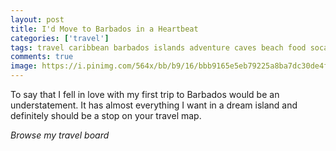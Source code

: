 ```yaml
---
layout: post
title: I'd Move to Barbados in a Heartbeat
categories: ['travel']
tags: travel caribbean barbados islands adventure caves beach food soca
comments: true
image: https://i.pinimg.com/564x/bb/b9/16/bbb9165e5eb79225a8ba7dc30de4f1f4.jpg
---
```


To say that I fell in love with my first trip to Barbados would be an understatement. It has almost everything I want in a dream island and definitely should be a stop on your travel map.

_Browse my travel board_

<center><a data-pin-do="embedBoard" data-pin-board-width="400" data-pin-scale-height="240" data-pin-scale-width="80" href="https://www.pinterest.com/lorashley/t-r-a-v-e-l/b-a-r-b-a-d-o-s/"></a>
</center>
